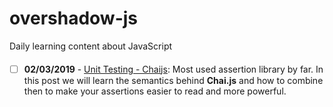 # overshadow-js
Daily learning content about JavaScript

#### 
- [ ] **02/03/2019** - [Unit Testing - Chaijs](https://medium.com/building-ibotta/understanding-chai-js-language-mechanics-cc28e4c9604b): Most used assertion library by far. In this post we will learn the semantics behind **Chai.js** and how to combine then to make your assertions easier to read and more powerful. 
